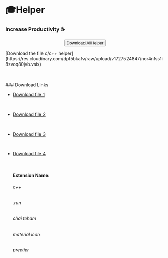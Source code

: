 # 🎓Helper 

### Increase Productivity ☕

<p align="center">
  <a href="https://github.com/kashyapprajapat/MsuHelper-/raw/main/allvsextension.zip" download="msuextension.zip">
    <button>Download AllHelper</button>
  </a>
  <br/>
  <p>[Download the file c/c++ helper](https://res.cloudinary.com/dpf5bkafv/raw/upload/v1727524847/nor4nfss1i8zvoq80jvb.vsix)
  </p>
  <br/>

  <br/>
  ### Download Links

- [Download file 1](https://res.cloudinary.com/dpf5bkafv/raw/upload/v1727524819/fpce8ekdh8c8ioomgxdn.vsix)

&nbsp;

- [Download file 2](https://res.cloudinary.com/dpf5bkafv/raw/upload/v1727524800/mokehvxq4tepgamvli2e.vsix)

&nbsp;

- [Download file 3](https://res.cloudinary.com/dpf5bkafv/raw/upload/v1727524754/p9tiot43zzeimaq8dgyl.vsix)

&nbsp;

- [Download file 4](https://res.cloudinary.com/dpf5bkafv/raw/upload/v1727524847/nor4nfss1i8zvoq80jvb.vsix)

  <br/>
  <h4>Extension Name:</h4>
  <h6>c++</h6>
  <h6>.run</h6>
  <h6>chai teham</h6>
  <h6>material icon</h6>
  <h6>preetier</h6>

</p>
